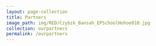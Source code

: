 ```yaml
---
layout: page-collection
title: Partners
image_path: img/RED/Czybik_Bansah_EPSchoolHohoe010.jpg
collection: ourpartners
permalink: /ourpartners
---
```

